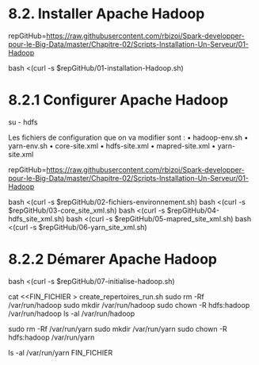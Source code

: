 # 8.2.	Installer Apache Hadoop

repGitHub=https://raw.githubusercontent.com/rbizoi/Spark-developper-pour-le-Big-Data/master/Chapitre-02/Scripts-Installation-Un-Serveur/01-Hadoop

bash <(curl -s $repGitHub/01-installation-Hadoop.sh)

# 8.2.1	Configurer Apache Hadoop

su - hdfs

Les fichiers de configuration que on va modifier sont :
        •	hadoop-env.sh
        •	yarn-env.sh
        •	core-site.xml
        •	hdfs-site.xml
        •	mapred-site.xml
        •	yarn-site.xml


repGitHub=https://raw.githubusercontent.com/rbizoi/Spark-developper-pour-le-Big-Data/master/Chapitre-02/Scripts-Installation-Un-Serveur/01-Hadoop

bash <(curl -s $repGitHub/02-fichiers-environnement.sh)
bash <(curl -s $repGitHub/03-core_site_xml.sh)
bash <(curl -s $repGitHub/04-hdfs_site_xml.sh)
bash <(curl -s $repGitHub/05-mapred_site_xml.sh)
bash <(curl -s $repGitHub/06-yarn_site_xml.sh)

# 8.2.2	Démarer Apache Hadoop

bash <(curl -s $repGitHub/07-initialise-hadoop.sh)



cat <<FIN_FICHIER > create_repertoires_run.sh
sudo rm -Rf /var/run/hadoop
sudo mkdir /var/run/hadoop
sudo chown -R hdfs:hadoop /var/run/hadoop
ls -al /var/run/hadoop

sudo rm -Rf /var/run/yarn
sudo mkdir /var/run/yarn
sudo chown -R hdfs:hadoop /var/run/yarn

ls -al /var/run/yarn
FIN_FICHIER
